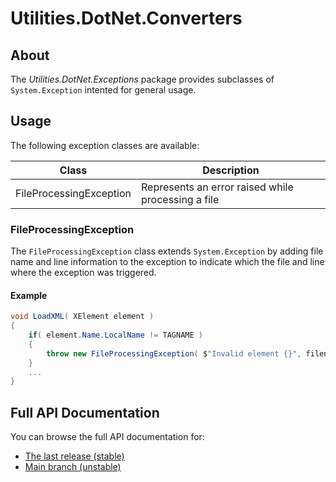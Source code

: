 # Utilities.DotNet.Converters

## About

The _Utilities.DotNet.Exceptions_ package provides subclasses of `System.Exception` intented for general usage.

## Usage

The following exception classes are available:

| Class                    | Description                                                              |
|--------------------------|--------------------------------------------------------------------------|
| FileProcessingException  | Represents an error raised while processing a file                       |

### FileProcessingException

The `FileProcessingException` class extends `System.Exception` by adding file name and line information to the exception to indicate which the file and line where the exception was triggered.

#### Example

``` CS
void LoadXML( XElement element )
{
	if( element.Name.LocalName != TAGNAME )
    {
		throw new FileProcessingException( $"Invalid element {}", filename, line );
    }
    ...
}
```

## Full API Documentation

You can browse the full API documentation for:
 - [The last release (stable)](https://safetwice.github.io/Utilities.DotNet/stable/namespace_utilities_1_1_dot_net_1_1_exceptions)
 - [Main branch (unstable)](https://safetwice.github.io/Utilities.DotNet/main/namespace_utilities_1_1_dot_net_1_1_exceptions)
